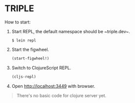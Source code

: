 # TRIPLE

How to start:

1. Start REPL, the default namespace should be ~triple.dev~.
    ```shell
    $ lein repl
    ```
2. Start the figwheel.
    ```clojure
    (start-figwheel!)
    ```
3. Switch to ClojureScript REPL.
   ```clojure
   (cljs-repl)
   ```
4. Open <http://localhost:3449> with browser.

> There's no basic code for clojure server yet.

